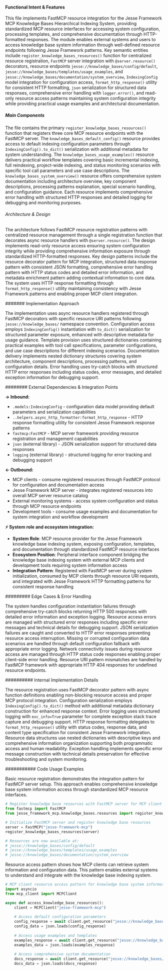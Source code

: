 <!-- CACHE_METADATA_START -->
<!-- Source File: {PROJECT_ROOT}/jesse-framework-mcp/jesse_framework_mcp/knowledge_bases/resources.py -->
<!-- Cached On: 2025-07-05T13:54:54.552837 -->
<!-- Source Modified: 2025-07-05T12:56:41.947216 -->
<!-- Cache Version: 1.0 -->
<!-- CACHE_METADATA_END -->

#### Functional Intent & Features

This file implements FastMCP resource integration for the Jesse Framework MCP Knowledge Bases Hierarchical Indexing System, providing standardized MCP resource interfaces for accessing system configuration, processing templates, and comprehensive documentation through HTTP-formatted responses. The module enables external systems and users to access knowledge base system information through well-defined resource endpoints following Jesse Framework patterns. Key semantic entities include `register_knowledge_bases_resources()` function for centralized resource registration, `FastMCP` server integration with `@server.resource()` decorators, resource endpoints `jesse://knowledge_bases/config/default`, `jesse://knowledge_bases/templates/usage_examples`, and `jesse://knowledge_bases/documentation/system_overview`, `IndexingConfig` model integration for configuration access, `format_http_response()` utility for consistent HTTP formatting, `json` serialization for structured data responses, comprehensive error handling with `logger.error()`, and read-only resource access patterns maintaining system configuration integrity while providing practical usage examples and architectural documentation.

##### Main Components

The file contains the primary `register_knowledge_bases_resources()` function that registers three core MCP resource endpoints with the FastMCP server. The `knowledge_bases_default_config()` resource provides access to default indexing configuration parameters through `IndexingConfig().to_dict()` serialization with additional metadata for system understanding. The `knowledge_bases_usage_examples()` resource delivers practical workflow templates covering basic incremental indexing, full reindexing, project-wide indexing, and status monitoring scenarios with specific tool call parameters and use case descriptions. The `knowledge_bases_system_overview()` resource offers comprehensive system documentation including architecture overview, key component descriptions, processing patterns explanation, special scenario handling, and configuration guidance. Each resource implements comprehensive error handling with structured HTTP responses and detailed logging for debugging and monitoring purposes.

###### Architecture & Design

The architecture follows FastMCP resource registration patterns with centralized resource management through a single registration function that decorates async resource handlers with `@server.resource()`. The design implements read-only resource access ensuring system configuration integrity while providing comprehensive information exposure through standardized HTTP-formatted responses. Key design patterns include the resource decorator pattern for MCP integration, structured data response pattern with consistent JSON formatting, comprehensive error handling pattern with HTTP status codes and detailed error information, and metadata enrichment pattern adding contextual information to core data. The system uses HTTP response formatting through `format_http_response()` utility maintaining consistency with Jesse Framework patterns and enabling proper MCP client integration.

####### Implementation Approach

The implementation uses async resource handlers registered through FastMCP decorators with specific resource URI patterns following `jesse://knowledge_bases/` namespace convention. Configuration access employs `IndexingConfig()` instantiation with `to_dict()` serialization for structured parameter exposure, enhanced with descriptive metadata for usage guidance. Template provision uses structured dictionaries containing practical examples with tool call specifications, parameter configurations, and use case descriptions for different indexing scenarios. Documentation delivery implements nested dictionary structures covering system architecture, component descriptions, processing patterns, and configuration details. Error handling uses try-catch blocks with structured HTTP error responses including status codes, error messages, and detailed exception information for debugging support.

######## External Dependencies & Integration Points

**→ Inbound:**
- `.models:IndexingConfig` - configuration data model providing default parameters and serialization capabilities
- `..helpers.async_http_formatter:format_http_response` - HTTP response formatting utility for consistent Jesse Framework response patterns
- `fastmcp:FastMCP` - MCP server framework providing resource registration and management capabilities
- `json` (external library) - JSON serialization support for structured data responses
- `logging` (external library) - structured logging for error tracking and debugging support

**← Outbound:**
- MCP clients - consume registered resources through FastMCP protocol for configuration and documentation access
- Jesse Framework MCP server - integrates registered resources into overall MCP server resource catalog
- External monitoring systems - access system configuration and status through MCP resource endpoints
- Development tools - consume usage examples and documentation for system integration and workflow development

**⚡ System role and ecosystem integration:**
- **System Role**: MCP resource provider for the Jesse Framework knowledge base indexing system, exposing configuration, templates, and documentation through standardized FastMCP resource interfaces
- **Ecosystem Position**: Peripheral interface component bridging the knowledge base indexing system with external MCP clients and development tools requiring system information access
- **Integration Pattern**: Registered with FastMCP server during system initialization, consumed by MCP clients through resource URI requests, and integrated with Jesse Framework HTTP formatting patterns for consistent response handling

######### Edge Cases & Error Handling

The system handles configuration instantiation failures through comprehensive try-catch blocks returning HTTP 500 responses with detailed error information and exception logging. Resource access errors are managed with structured error responses including specific error messages and technical details for debugging support. JSON serialization failures are caught and converted to HTTP error responses preventing resource access interruption. Missing or corrupted configuration data scenarios are handled through default configuration fallback with appropriate error logging. Network connectivity issues during resource access are managed through HTTP status code responses enabling proper client-side error handling. Resource URI pattern mismatches are handled by FastMCP framework with appropriate HTTP 404 responses for undefined resource endpoints.

########## Internal Implementation Details

The resource registration uses FastMCP decorator pattern with async function definitions enabling non-blocking resource access and proper MCP protocol integration. Configuration serialization employs `IndexingConfig().to_dict()` method with additional metadata dictionary construction for enhanced response context. Error logging uses structured logging with `exc_info=True` parameter for complete exception stack trace capture and debugging support. HTTP response formatting delegates to `format_http_response()` utility with status codes, response data, and content type specification for consistent Jesse Framework integration. Resource data structures use nested dictionaries with descriptive keys and comprehensive information organization supporting both programmatic access and human readability. Exception handling implements specific error message construction with technical details preservation for effective troubleshooting and system monitoring.

########### Code Usage Examples

Basic resource registration demonstrates the integration pattern for FastMCP server setup. This approach enables comprehensive knowledge base system information access through standardized MCP resource interfaces.

```python
# Register knowledge base resources with FastMCP server for MCP client access
from fastmcp import FastMCP
from jesse_framework_mcp.knowledge_bases.resources import register_knowledge_bases_resources

# Initialize FastMCP server and register knowledge base resources
server = FastMCP("jesse-framework-mcp")
register_knowledge_bases_resources(server)

# Resources are now available at:
# jesse://knowledge_bases/config/default
# jesse://knowledge_bases/templates/usage_examples  
# jesse://knowledge_bases/documentation/system_overview
```

Resource access pattern shows how MCP clients can retrieve system information and configuration data. This pattern enables external systems to understand and integrate with the knowledge base indexing system.

```python
# MCP client resource access pattern for knowledge base system information
import asyncio
from mcp_client import MCPClient

async def access_knowledge_base_resources():
    client = MCPClient("jesse-framework-mcp")
    
    # Access default configuration parameters
    config_response = await client.get_resource("jesse://knowledge_bases/config/default")
    config_data = json.loads(config_response)
    
    # Access usage examples and templates
    examples_response = await client.get_resource("jesse://knowledge_bases/templates/usage_examples")
    examples_data = json.loads(examples_response)
    
    # Access comprehensive system documentation
    docs_response = await client.get_resource("jesse://knowledge_bases/documentation/system_overview")
    docs_data = json.loads(docs_response)
```